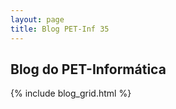 ```yaml
---
layout: page
title: Blog PET-Inf 35
---
```

<div class="col-lg-12 text-center">
	<h2 class="section-heading text-uppercase">Blog do PET-Informática</h2>
</div>

{% include blog_grid.html %}
